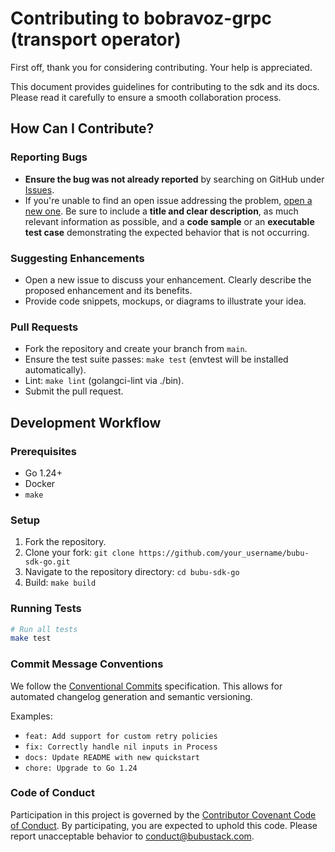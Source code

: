 # Contributing to bobravoz-grpc (transport operator)

First off, thank you for considering contributing. Your help is appreciated.

This document provides guidelines for contributing to the sdk and its docs. Please read it carefully to ensure a smooth collaboration process.

## How Can I Contribute?

### Reporting Bugs

- **Ensure the bug was not already reported** by searching on GitHub under [Issues](https://github.com/bubustack/bubu-sdk-go/issues).
- If you're unable to find an open issue addressing the problem, [open a new one](https://github.com/bubustack/bubu-sdk-go/issues/new). Be sure to include a **title and clear description**, as much relevant information as possible, and a **code sample** or an **executable test case** demonstrating the expected behavior that is not occurring.

### Suggesting Enhancements

- Open a new issue to discuss your enhancement. Clearly describe the proposed enhancement and its benefits.
- Provide code snippets, mockups, or diagrams to illustrate your idea.

### Pull Requests

- Fork the repository and create your branch from `main`.
- Ensure the test suite passes: `make test` (envtest will be installed automatically).
- Lint: `make lint` (golangci-lint via ./bin).
- Submit the pull request.

## Development Workflow

### Prerequisites

- Go 1.24+
- Docker
- `make`

### Setup

1.  Fork the repository.
2.  Clone your fork: `git clone https://github.com/your_username/bubu-sdk-go.git`
3.  Navigate to the repository directory: `cd bubu-sdk-go`
4.  Build: `make build`

### Running Tests

```bash
# Run all tests
make test
```

### Commit Message Conventions

We follow the [Conventional Commits](https://www.conventionalcommits.org/en/v1.0.0/) specification. This allows for automated changelog generation and semantic versioning.

Examples:
- `feat: Add support for custom retry policies`
- `fix: Correctly handle nil inputs in Process`
- `docs: Update README with new quickstart`
- `chore: Upgrade to Go 1.24`

### Code of Conduct

Participation in this project is governed by the
[Contributor Covenant Code of Conduct](./CODE_OF_CONDUCT.md). By participating,
you are expected to uphold this code. Please report unacceptable behavior to
conduct@bubustack.com.

